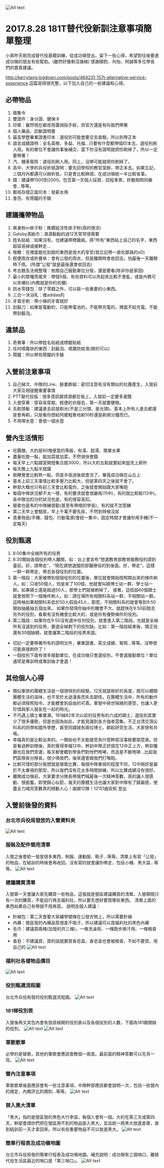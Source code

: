 ![Alt text](pic.png)
# 2017.8.28 181T替代役新訓注意事項簡單整理
小弟昨天剛完成替代役基礎訓練，從成功嶺登出。留下一些心得，希望對往後要進成功嶺的朋友有些幫助。(雖然好像剩沒幾梯)
感謝碩鈞、何怡、柯誠等多位學長們的寶貴建議。

<http://kerrytang.logdown.com/posts/464231-157t-alternative-service-experience>
這篇寫得很完整，以下加入自己的一些建議和心得。

## 必帶物品
1. 徵集令
2. 雙證件：身分證、健保卡
3. 印章：雖然現在都改用蓋拇指手紋，但官方還是有叫我們帶著
4. 個人藥品、診斷證明書
5. 最高學歷畢業證書印本：選役別可能會要交去查驗，所以別帶正本
6. 語言成績證明：全名英檢、多益、托福...只要有什麼都帶個印本去，選役別刷人用。有的單位不會讓你事後補交，當下你沒有證明就把你刷掉了，所以一定要帶著！
7. 汽、機車駕照：選役別刷人用。同上，沒帶可能就把你刷掉了。
8. 高中、大學的兵役折抵證明：要先回學校的教官室辦，帶正本去。如果忘記，三個月內都還可以辦折抵，只是會比較麻煩，在成功嶺統一半比較省事。
9. 錢：建議帶1500到2000。包含第一天個人採買，回程車票，肝膽相照同樂會...等等。
10. 郵局存摺正面印本：發薪水用
11. 會亮、有鬧鐘的手錶

## 建議攜帶物品
1. 爽身粉or痱子粉：推嬌娃涼性痱子粉(真的很涼)
2. Gatsby濕紙巾：濕濕黏黏的過12天常常很需要
3. 姓名貼紙：如果沒有，也建議帶標籤紙。將“所有”東西貼上自己的名字，東西超容易掉或被幹走...
4. 喉糖：在裡面能吃到甜的東西是很大的享受(我忘記帶一直吃鄰員的xD)
5. 輕便雨衣或折疊傘：會有公發的雨衣，但是離開時會收回去。怕最後一天離開時下雨。(所謂“公發”就是最後還會收回去)
6. 考古題及法規整理：攸關自己服勤單位分發，還是要看(除非你是家因)
7. 最小的那種燕尾夾：帶個5個，有些資料可以夾起來比較不會亂，或是內務可以夾襯衫(內務就是你的衣櫃)
8. 防水零錢包：除了零錢之外，可以裝一些重要的小東西。
9. 三合一沐浴乳：推adidas的
10. 牙膏牙刷：帶小條的牙膏就好
11. 刮鬍刀：如果是電動的，只能帶電池的，不能帶充電的，裡面不給充電。不能帶刮鬍泡。

## 違禁品
1. 奇異筆：所以帶姓名貼紙或標籤貼紙
2. 任何噴霧狀的東西：刮鬍泡、噴霧防蚊液(擦的可以)
3. 鬧鐘：所以帶有鬧鐘的手錶

## 入營前注意事項
1. 自己梯次、中隊的Line、臉書群組：密切注意有沒有類似的社團產生，入營前大家互相提醒重要事情
2. PTT替代役版：很多資訊跟資源都在板上，入營前一定要多瀏覽
3. 入營穿著：穿容易穿脫、輕便的衣服去，第一天就要健檢。
4. 先剃頭髮：建議進去前就剃光(不是三分頭，是光頭)。基本上所有人進去都還是會再剃，只是看你想給阿嬤粗魯地剃10秒還是剃兩分鐘而已。
5. 不用帶水壺：會發一個水壺

## 營內生活情形
* 吃團膳，大約是60塊便當的等級，有湯、甜湯、簡單水果
* 盡量吃飽一點，能加菜就加菜，不然很快會餓
* 每天早上六點寢室開燈集合跑3000，所以大約五點就要起來盥洗上廁所
* 每天晚上九點半就寢
* 剛睡覺會比較熱一點，但是半夜過後就會涼了，畢竟成功嶺在山丘上
* 基本上前三天事情比較多壓力比較大，但是第四天之後就不會了。
* 幹部大概也只有前三天會比較電你，之後就會開始跟大家嘴砲
* 每個中隊狀況都不太一樣，有的要求就會很嚴格(11中)，有的就比較鬆(12中)。各中隊加扣分的狀況也是，有的很容易扣。
* 替歌也是有的中隊練很勤(甚至有帶唱的學長)，有的就不怎麼練
* 第二天早上會驗尿，早上千萬不要先尿，不然到時候沒尿
* 貴重物品(手機、錢包、行動電源)會統一集中，固定時間才會讓你用手機(不一定每天)

## 役別甄選
1. 8:00集中全梯所有的役男
2. 8:30開始各個役別帶人離開，如：台上會宣布“想選教育部教育服務役的請到臺前。好，請帶走”、“現在請想選國防部醫療役的到後面。好，帶走”，這樣一群一群帶走，帶去各個役別的位置。
3. 第一階段：大家被帶到個個役別的位置後，單位就會開始按照開出來的條件刷人。如：只收50個人，但是來了100個，他就會叫碩博士站一群，學士站一群。如果碩士還是超過50人，那學士們就被刷掉了。
接著，這假設60個碩士就會按照下一個條件刷人。如：請在場所有相關科系站一群，不相關站一群。這時候如果相關科系低於50人假設45人，那麼，不相關科系的就會等到9:50開始抽籤抽五個出來。
如果你發現你抽中的機會不大，就趕快在9:50前跑去另外的役別，看看有沒有機會比較大的，或是你有優勢條件的役別。
4. 第二階段：如果你在9:50沒有選中任何役別，就會進入第二階段。也就是全梯所有沒選到的役男，要選全梯剩下的役別缺。比如：第一階段結束後，矯正役還有30個缺額，就會讓第二階段的役男來選。

* 切記一定要帶著所有的證明文件，畢業證書、英文成績、駕照...等等。沒帶很可能直接刷你了！
* 一個役別下面有很多服勤單位，在成功嶺只會選役別，不會選服勤單位！單位通常是專訓時或專訓後才會選！

## 其他個人心得
* 類似軍旅的團體生活是一個很特別的經驗，12天就是剛好的長度，既可以體驗團體生活的滋味，也不至於太過漫長而失去韌性。在團體生活中，所有的動作都必須按照指令，才能體會到自由的可貴。軍營中與世隔絕的感受，也讓人更珍惜與家人朋友在一起的時光。
* 不巧遇上碩士畢業潮，181梯82年次以前的役男有約六成的碩士，選役別其實少了很多優勢，但是也因為如此，才能見識到各方強者雲集。不乏台清交頂尖科系的同學和國外學歷，甚至同寢就有兩位博士。聊起研究生活，大家很有共鳴。
* 幸福真的是比較出來的。一開始也不太能接受為什麼幹部沒事臉要那麼臭。但是看過幹訓隊後，真的覺得幸福12中。幹訓中隊正好就在12中正上方，幹訓餐廳也在我們旁邊，每天都會聽到學長們對他們咆哮，而且是不斷咆哮...比起我們區隊長分隊長，很少噴我們，後來還會跟我們打嘴砲。
* 比較可惜的部分我想就是替歌比賽，每個中隊重視的程度不同，12中剛好是屬於不太重視的那型，所以我們沒有花太多時間排練，所以比賽成績沒有很好。
* 離開成功嶺前，大家要求分隊長帶我們喊最後一次精神答數，真的讓人很感動、很振奮。即使歸心似箭，幾天的團體生活也讓大家對中隊有了歸屬感，使盡全力喊完答數真的撼動人心！謝謝12隊！12151曲奕帆 登出

## 入營前後發的資料
### 台北市兵役局發放的入營資料夾
![Alt text](入營資料夾.png)

### 服裝及配件領用清單
入營之後會統一發放很多東西，制服、運動服、鞋子...等等。清單上有寫「公發」的物品，在結訓的時候會再收回，沒有寫的就會讓你帶走，包括小帽、黑大袋...等等。
![Alt text](配件領用清單.png)

### 建議購買清單
入營第一天會讓大家先購買一些物品，這張就是營區建議購買的清單。入營期間只有一次的購買，不能自行再去福利社，所以要先想好要買哪些東西。
清單上面的東西如果自己有帶就不用再買。
說明及個人建議：
* 針線包：第二天會要大家繡學號條在公發衣物上，所以需要針線
* 內褲：營區發的內褲品質很差不吸汗，所以建議可以買福利社的黑色內褲
* 毛巾：建議買兩條(加發的共三條)，一條洗澡用、一條跑步擦汗用、一條檢查用
* 香皂：不建議買，買的話就要買香皂盒，香皂盒也會被檢查，不如不要買，用自己的
![Alt text](建議購買清單.png)

### 福利社各樣物品價目
![Alt text](價目表.png)

### 役別甄選流程圖
台北市兵役局發的役別甄選流程圖。
![Alt text](役別甄選流程圖.png)

### 181梯役別表
入營後再文具包內會有放該梯開的役別表以及各個役別的人數，下圖為181踢開缺的役別。
![Alt text](役別表.png)
![Alt text](役別表2.png)

### 軍歌歌單
必學的是替歌，其他的軍歌會應該會教個一兩首。最前面的精神答數可以先背一背。
![Alt text](歌單.png)

### 營內注意事項
軍歌歌單後面應該會有一些注意事項，中隊幹部應該都會說明一次，包括一些營內的規定、內務評比的規則...等等。
![Alt text](注意事項.png)

### 禁入黑大清單
「黑大」指的是營區發的黑色大行李袋，每個人會有一個。大約在第三天或第四天，幹部會請你們把在營區用不到的物品放入黑大，並且統一將黑大放進倉庫，直到結訓前一天才拿回來。所以有些重要物品不可以放進黑大。
![Alt text](禁入黑大清單.png)

### 簡單行程表及成功嶺地圖
台北市兵役局發的簡單行程表及成功嶺地圖。補充說明：成功嶺有三個哨口，離替代役生活區最近的哨口是「第三哨口」。
![Alt text](行程表及地圖.png)
